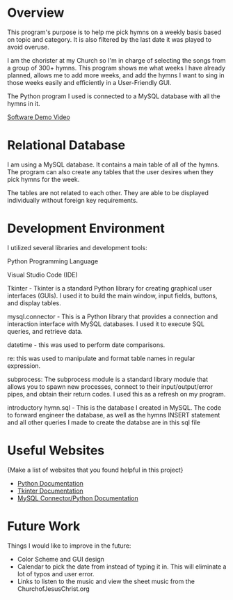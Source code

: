 # Overview

This program's purpose is to help me pick hymns on a weekly basis based on topic and category. It is also filtered by the last date it was played to avoid overuse. 

I am the chorister at my Church so I'm in charge of selecting the songs from a group of 300+ hymns. This program shows me what weeks I have already planned, allows me to add more weeks, and add the hymns I want to sing in those weeks easily and efficiently in a User-Friendly GUI. 

The Python program I used is connected to a MySQL database with all the hymns in it. 

[Software Demo Video](https://youtu.be/lRLzCV5rDKQ)

# Relational Database

I am using a MySQL database. It contains a main table of all of the hymns. The program can also create any tables that the user desires when they pick hymns for the week. 

The tables are not related to each other. They are able to be displayed individually without foreign key requirements. 

# Development Environment

I utilized several libraries and development tools:

Python Programming Language

Visual Studio Code (IDE)

Tkinter - Tkinter is a standard Python library for creating graphical user interfaces (GUIs). I used it to build the main window, input fields, buttons, and display tables.

mysql.connector - This is a Python library that provides a connection and interaction interface with MySQL databases. I used it to execute SQL queries, and retrieve data.

datetime - this was used to perform date comparisons.

re: this was used to manipulate and format table names in regular expression.

subprocess: The subprocess module is a standard library module that allows you to spawn new processes, connect to their input/output/error pipes, and obtain their return codes. I used this as a refresh on my program. 

introductory hymn.sql - This is the database I created in MySQL. The code to forward engineer the database, as well as the hymns INSERT statement and all other queries I made to create the databse are in this sql file

# Useful Websites

{Make a list of websites that you found helpful in this project}

- [Python Documentation](https://docs.python.org/)
- [Tkinter Documentation](https://docs.python.org/3/library/tkinter.html)
- [MySQL Connector/Python Documentation](https://dev.mysql.com/doc/connector-python/en/)

# Future Work

Things I would like to improve in the future:

- Color Scheme and GUI design
- Calendar to pick the date from instead of typing it in. This will eliminate a lot of typos and user error. 
- Links to listen to the music and view the sheet music from the ChurchofJesusChrist.org